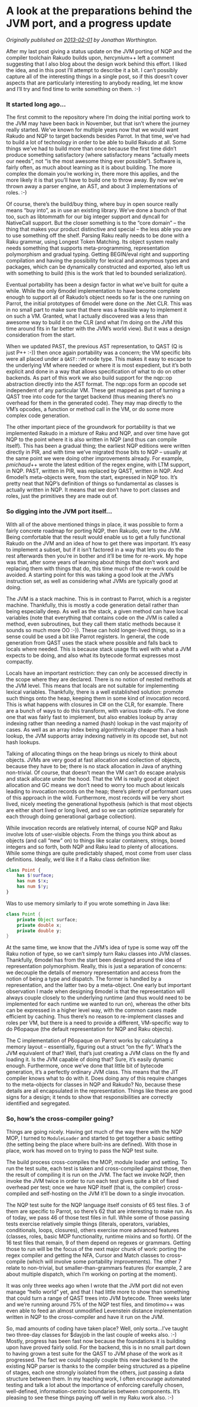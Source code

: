 # A look at the preparations behind the JVM port, and a progress update
    
*Originally published on [2013-02-01](https://6guts.wordpress.com/2013/02/02/a-look-at-the-preparations-behind-the-jvm-port-and-a-progress-update/) by Jonathan Worthington.*

<div lang="x-western">

After my last post giving a status update on the JVM porting of NQP and the compiler toolchain Rakudo builds upon, *hercynium*++ left a comment suggesting that I also blog about the design work behind this effort. I liked the idea, and in this post I’ll attempt to describe it a bit. I can’t possibly capture all of the interesting things in a single post, so if this doesn’t cover aspects that are particularly interesting to anybody reading, let me know and I’ll try and find time to write something on them. :-)

### It started long ago…

The first commit to the repository where I’m doing the initial porting work to the JVM may have been back in November, but that isn’t where the journey really started. We’ve known for multiple years now that we would want Rakudo and NQP to target backends besides Parrot. In that time, we’ve had to build a lot of technology in order to be able to build Rakudo at all. Some things we’ve had to build more than once because the first time didn’t produce something satisfactory (where satisfactory means “actually meets our needs”, not “is the most awesome thing ever possible”). Software is, fairly often, as much about learning as it is about building. The more complex the domain you’re working in, there more this applies, and the more likely it is that you’ll have to build one to throw away. By now we’ve thrown away a parser engine, an AST, and about 3 implementations of roles. :-)

Of course, there’s the build/buy thing, where buy in open source really means “buy into”, as in use an existing library. We’ve done a bunch of that too, such as libtommath for our big integer support and dyncall for NativeCall support. But the closer something is to the “core domain” – the thing that makes your product distinctive and special – the less able you are to use something off the shelf. Parsing Raku really needs to be done with a Raku grammar, using Longest Token Matching. Its object system really needs something that supports meta-programming, representation polymorphism and gradual typing. Getting BEGIN/eval right and supporting compilation and having the possibility for lexical and anonymous types and packages, which can be dynamically constructed and exported, also left us with something to build (this is the work that led to bounded serialization).

Eventual portability has been a design factor in what we’ve built for quite a while. While the only 6model implementation to have become complete enough to support all of Rakudo’s object needs so far is the one running on Parrot, the initial prototypes of 6model were done on the .Net CLR. This was in no small part to make sure that there was a feasible way to implement it on such a VM. Granted, what I actually discovered was a less than awesome way to build it on the CLR (and what I’m doing on the JVM this time around fits in far better with the JVM’s world view). But it was a design consideration from the start.

When we updated PAST, the previous AST representation, to QAST (Q is just P++ :-)) then once again portability was a concern; the VM specific bits were all placed under a `QAST::VM` node type. This makes it easy to escape to the underlying VM where needed or where it is most expedient, but it’s both explicit and done in a way that allows specification of what to do on other backends. As part of this work we also build support for the nqp::op abstraction directly into the AST format. The nqp::ops form an opcode set independent of any particular VM. These get mapped as part of turning a QAST tree into code for the target backend (thus meaning there’s no overhead for them in the generated code). They may map directly to the VM’s opcodes, a function or method call in the VM, or do some more complex code generation.

The other important piece of the groundwork for portability is that we implemented Rakudo in a mixture of Raku and NQP, and over time have got NQP to the point where it is also written in NQP (and thus can compile itself). This has been a gradual thing; the earliest NQP editions were written directly in PIR, and with time we’ve migrated those bits to NQP – usually at the same point we were doing other improvements already. For example, *pmichaud*++ wrote the latest edition of the regex engine, with LTM support, in NQP. PAST, written in PIR, was replaced by QAST, written in NQP. And 6model’s meta-objects were, from the start, expressed in NQP too. It’s pretty neat that NQP’s definition of things so fundamental as classes is actually written in NQP. It means that we don’t have to port classes and roles, just the primitives they are made out of.

### So digging into the JVM port itself…

With all of the above mentioned things in place, it was possible to form a fairly concrete roadmap for porting NQP, then Rakudo, over to the JVM. Being comfortable that the result would enable us to get a fully functional Rakudo on the JVM and an idea of how to get there was important. It’s easy to implement a subset, but if it isn’t factored in a way that lets you do the rest afterwards then you’re in bother and it’ll be time for re-work. My hope was that, after some years of learning about things that don’t work and replacing them with things that do, this time much of the re-work could be avoided. A starting point for this was taking a good look at the JVM’s instruction set, as well as considering what JVMs are typically good at doing.

The JVM is a stack machine. This is in contrast to Parrot, which is a register machine. Thankfully, this is mostly a code generation detail rather than being especially deep. As well as the stack, a given method can have local variables (note that everything that contains code on the JVM is called a method, even subroutines, but they call them static methods because it sounds so much more OO :-)). These can hold longer-lived things, so in a sense could be used a bit like Parrot registers. In general, the code generation from QAST uses the stack where possible and falls back to locals where needed. This is because stack usage fits well with what a JVM expects to be doing, and also what its bytecode format expresses most compactly.

Locals have an important restriction: they can only be accessed directly in the scope where they are declared. There is no notion of nested methods at the JVM level. This means that locals are not suitable for implementing lexical variables. Thankfully, there is a well established solution: promote such things onto the heap, keeping them in some kind of invocation record. This is what happens with closures in C# on the CLR, for example. There are a bunch of ways to do this transform, with various trade-offs. I’ve done one that was fairly fast to implement, but also enables lookup by array indexing rather than needing a named (hash) lookup in the vast majority of cases. As well as an array index being algorithmically cheaper than a hash lookup, the JVM supports array indexing natively in its opcode set, but not hash lookups.

Talking of allocating things on the heap brings us nicely to think about objects. JVMs are very good at fast allocation and collection of objects, because they have to be; there is no stack allocation in Java of anything non-trivial. Of course, that doesn’t mean the VM can’t do escape analysis and stack allocate under the hood. That the VM is really good at object allocation and GC means we don’t need to worry too much about lexicals leading to invocation records on the heap; there’s plenty of performant uses of this approach in the wild. Furthermore, most records will be very short lived, nicely meeting the generational hypothesis (which is that most objects are either short lived or long lived, and so we can optimize separately for each through doing generational garbage collection).

While invocation records are relatively internal, of course NQP and Raku involve lots of user-visible objects. From the things you think about as objects (and call “new” on) to things like scalar containers, strings, boxed integers and so forth, both NQP and Raku lead to plenty of allocations. While some things are quite predictably shaped, most come from user class definitions. Ideally, we’d like it if a Raku class definition like:

```` raku
class Point {
    has $!surface;
    has num $!x;
    has num $!y;
}
````

Was to use memory similarly to if you wrote something in Java like:

```` java
class Point {
    private Object surface;
    private double x;
    private double y;
}
````

At the same time, we know that the JVM’s idea of type is some way off the Raku notion of type, so we can’t simply turn Raku classes into JVM classes. Thankfully, 6model has from the start been designed around the idea of representation polymorphism. Really, this is just a separation of concerns: we decouple the details of memory representation and access from the notion of being a type and dispatch. The former is handled by a representation, and the latter two by a meta-object. One early but important observation I made when designing 6model is that the representation will always couple closely to the underlying runtime (and thus would need to be implemented for each runtime we wanted to run on), whereas the other bits can be expressed in a higher level way, with the common cases made efficient by caching. Thus there’s no reason to re-implement classes and roles per VM, but there is a need to provide a different, VM-specific way to do P6opaque (the default representation for NQP and Raku objects).

The C implementation of P6opaque on Parrot works by calculating a memory layout – essentially, figuring out a struct “on the fly”. What’s the JVM equivalent of that? Well, that’s just creating a JVM class on the fly and loading it. Is the JVM capable of doing that? Sure, it’s easily dynamic enough. Furthermore, once we’ve done that little bit of bytecode generation, it’s a perfectly ordinary JVM class. This means that the JIT compiler knows what to do with it. Does doing any of this require changes to the meta-objects for classes in NQP and Rakudo? No, because these details are all encapsulated in the representation. Things like these are good signs for a design; it tends to show that responsibilities are correctly identified and segregated.

### So, how’s the cross-compiler going?

Things are going nicely. Having got much of the way there with the NQP MOP, I turned to `ModuleLoader` and started to get together a basic setting (the setting being the place where built-ins are defined). With those in place, work has moved on to trying to pass the NQP test suite.

The build process cross-compiles the MOP, module loader and setting. To run the test suite, each test is taken and cross-compiled against those, then the result of compiling it is run on the JVM. The fact we invoke NQP, then invoke the JVM twice in order to run each test gives quite a bit of fixed overhead per test; once we have NQP itself (that is, the compiler) cross-compiled and self-hosting on the JVM it’ll be down to a single invocation.

The NQP test suite for the NQP language itself consists of 65 test files. 3 of them are specific to Parrot, so there’s 62 that are interesting to make run. As of today, we pass 46 of those test files in full. While some of those passing tests exercise relatively simple things (literals, operators, variables, conditionals, loops, closures), others exercise more advanced features (classes, roles, basic MOP functionality, runtime mixins and so forth). Of the 16 test files that remain, 9 of them depend on regexes or grammars. Getting those to run will be the focus of the next major chunk of work: porting the regex compiler and getting the NFA, Cursor and Match classes to cross-compile (which will involve some portability improvements). The other 7 relate to non-trivial, but smaller-than-grammars features (for example, 2 are about multiple dispatch, which I’m working on porting at the moment).

It was only three weeks ago when I wrote that the JVM port did not even manage “hello world” yet, and that I had little more to show than something that could turn a range of QAST trees into JVM bytecode. Three weeks later and we’re running around 75% of the NQP test files, and *timotimo*++ was even able to feed an almost unmodified Levenstein distance implementation written in NQP to the cross-compiler and have it run on the JVM.

So, mad amounts of coding have taken place? Well, only sorta…I’ve taught two three-day classes for $dayjob in the last couple of weeks also. :-) Mostly, progress has been fast now because the foundations it is building upon have proved fairly solid. For the backend, this is in no small part down to having grown a test suite for the QAST to JVM phase of the work as it progressed. The fact we could happily couple this new backend to the existing NQP parser is thanks to the compiler being structured as a pipeline of stages, each one strongly isolated from the others, just passing a data structure between them. In my teaching work, I often encourage automated testing and talk a lot about the importance of enforcing carefully chosen, well-defined, information-centric boundaries between components. It’s pleasing to see these things paying off well in my Raku work also. :-)

